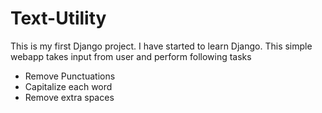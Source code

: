 # Text-Utility
This is my first Django project. I have started to learn Django.
This simple webapp takes input from user and perform following tasks
  - Remove Punctuations
  - Capitalize each word
  - Remove extra spaces
